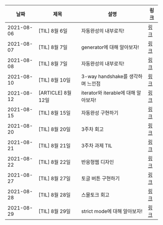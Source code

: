 | 날짜       | 제목               | 설명                                 | 링크                                                                              |
| ---------- | ------------------ | ------------------------------------ | --------------------------------------------------------------------------------- |
| 2021-08-06 | [TIL] 8월 6일      | 자동완성의 내부로직!                 | [링크](https://velog.io/@jinn2u/8월-6일-TIL)                                      |
| 2021-08-07 | [TIL] 8월 7일      | generator에 대해 알아보자!           | [링크](https://velog.io/@jinn2u/제너레이터란)                                     |
| 2021-08-08 | [TIL] 8월 7일      | 자동완성의 내부로직!                 | [링크](https://velog.io/@jinn2u/8월-8일-TIL)                                      |
| 2021-08-10 | [TIL] 8월 10일     | 3-way handshake를 생각하며 느낀점    | [링크](https://velog.io/@jinn2u/8월-10일-TIL)                                     |
| 2021-08-12 | [ARTICLE] 8월 12일 | iterator와 iterable에 대해 알아보자! | [링크](https://velog.io/@jinn2u/iterator와-iterable에-대해-알아보자)              |
| 2021-08-15 | [TIL] 8월 15일     | 자동완성 구현하기                    | [링크](https://velog.io/@jinn2u/react에서-자동완성-구현하기)                      |
| 2021-08-20 | [TIL] 8월 20일     | 3주차 회고                           | [링크](https://velog.io/@jinn2u/프로그래머스-3주차를-마무리하면-작성해보는-회고)  |
| 2021-08-21 | [TIL] 8월 21일     | 3주차 과제 TIL                       | [링크](https://velog.io/@jinn2u/08월-21일-TIL)                                    |
| 2021-08-22 | [TIL] 8월 22일     | 반응형웹 디자인                      | [링크](https://velog.io/@jinn2u/antd를-통한-반응형-웹-구현하기)                   |
| 2021-08-27 | [TIL] 8월 27일     | 토글 버튼 구현하기                   | [링크](https://velog.io/@jinn2u/토글-버튼을-자연스럽게-구현하기)                  |
| 2021-08-28 | [TIL] 8월 28일     | 스몰토크 회고                        | [링크](https://velog.io/@jinn2u/8월-28일-TIL-웹접근성과-시멘틱에-대해-생각해보기) |
| 2021-08-29 | [TIL] 8월 29일     | strict mode에 대해 알아보자!         | [링크](https://velog.io/@jinn2u/strict-mode-에-대해-알아보자)                     |
